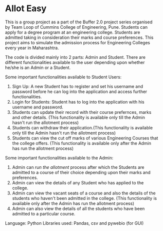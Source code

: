 # Allot Easy
This is a group project as a part of the Buffer 2.0 project series organised by Team Loop of Cummins College of Engineering, Pune.
Students can apply for a degree program at an engineering college. Students are admitted taking in consideration their marks and course preferences. 
This project aims to simulate the admission process for Engineering Colleges every year in Maharashtra.

The code is divided mainly into 2 parts:
Admin and Student.
There are different functionalities available to the user depending upon whether he/she is an Admin or a Student.

Some important functionalities available to Student Users:
  1. Sign Up: A new Student has to register and set his username and password before he can log into the application and access further functionalities.
  2. Login for Students: Student has to log into the application with his username and password.
  3. Students can update their record with their course prefernces, marks and other details. (This functionality is available only till the Admin hasn't run the allotment process)
  4. Students can withdraw their application.(This functionality is available only till the Admin hasn't run the allotment process)
  5. Students can view the cut off marks of various Engineering Courses that the college offers. (This functionality is available only after the Admin has run the allotment process)

Some important functionalities available to the Admin:
  1. Admin can *run the allotment* process after which the Students are admitted to a course of their choice depending upon their marks and preferences.
  2. Admin can view the details of any Student who has applied to the college.
  3. Admin can view the vacant seats of a course and also the details of the students who haven't been admitted in the college. (This functionality is available only after the Admin has run the allotment process)
  4. Admin can also view the details of all the students who have been admitted to a particular course.
  
Language: Python
Libraries used: Pandas, csv and pywebio (for GUI)  
